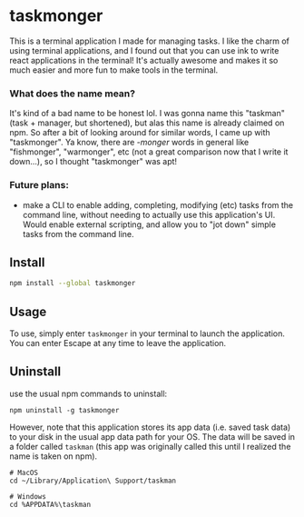 # taskmonger

This is a terminal application I made for managing tasks. I like the charm of using terminal applications, and I found out that you can use ink to write react applications in the terminal! It's actually awesome and makes it so much easier and more fun to make tools in the terminal.

### What does the name mean?

It's kind of a bad name to be honest lol.  I was gonna name this "taskman" (task + manager, but shortened), but alas this name is already claimed on npm. So after a bit of looking around for similar words, I came up with "taskmonger".  Ya know, there are _-monger_ words in general like "fishmonger", "warmonger", etc (not a great comparison now that I write it down...), so I thought "taskmonger" was apt!

### Future plans:

- make a CLI to enable adding, completing, modifying (etc) tasks from the command line, without needing to actually use this application's UI. Would enable external scripting, and allow you to "jot down" simple tasks from the command line.

## Install

```bash
npm install --global taskmonger
```

## Usage

To use, simply enter `taskmonger` in your terminal to launch the application. You can enter Escape at any time to leave the application.

## Uninstall

use the usual npm commands to uninstall:

```shell
npm uninstall -g taskmonger
```

However, note that this application stores its app data (i.e. saved task data) to your disk in the usual app data path for your OS.
The data will be saved in a folder called `taskman` (this app was originally called this until I realized the name is taken on npm).

```shell
# MacOS
cd ~/Library/Application\ Support/taskman

# Windows
cd %APPDATA%\taskman
```
